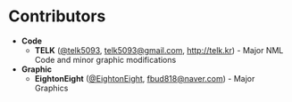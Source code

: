 # Contributors
 * **Code**
   * **TELK** ([@telk5093](https://github.com/telk5093), telk5093@gmail.com, http://telk.kr) - Major NML Code and minor graphic modifications
 * **Graphic**
   * **EightonEight** ([@EightonEight](https://github.com/EightonEight), fbud818@naver.com) - Major Graphics
